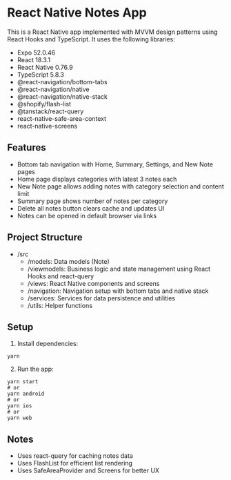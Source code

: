 # React Native Notes App

This is a React Native app implemented with MVVM design patterns using React Hooks and TypeScript. It uses the following libraries:

- Expo 52.0.46
- React 18.3.1
- React Native 0.76.9
- TypeScript 5.8.3
- @react-navigation/bottom-tabs
- @react-navigation/native
- @react-navigation/native-stack
- @shopify/flash-list
- @tanstack/react-query
- react-native-safe-area-context
- react-native-screens

## Features

- Bottom tab navigation with Home, Summary, Settings, and New Note pages
- Home page displays categories with latest 3 notes each
- New Note page allows adding notes with category selection and content limit
- Summary page shows number of notes per category
- Delete all notes button clears cache and updates UI
- Notes can be opened in default browser via links

## Project Structure

- /src
  - /models: Data models (Note)
  - /viewmodels: Business logic and state management using React Hooks and react-query
  - /views: React Native components and screens
  - /navigation: Navigation setup with bottom tabs and native stack
  - /services: Services for data persistence and utilities
  - /utils: Helper functions

## Setup

1. Install dependencies:
```
yarn
```

2. Run the app:
```
yarn start
# or
yarn android
# or
yarn ios
# or
yarn web
```

## Notes

- Uses react-query for caching notes data
- Uses FlashList for efficient list rendering
- Uses SafeAreaProvider and Screens for better UX
